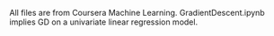 All files are from Coursera Machine Learning.
GradientDescent.ipynb implies GD on a univariate linear regression model.
